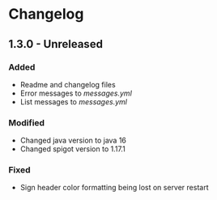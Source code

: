 # Changelog

## 1.3.0 - Unreleased

### Added
* Readme and changelog files
* Error messages to *messages.yml*
* List messages to *messages.yml*

### Modified
* Changed java version to java 16
* Changed spigot version to 1.17.1

### Fixed
* Sign header color formatting being lost on server restart